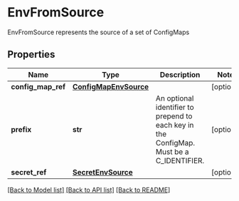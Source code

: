 # EnvFromSource

EnvFromSource represents the source of a set of ConfigMaps
## Properties
Name | Type | Description | Notes
------------ | ------------- | ------------- | -------------
**config_map_ref** | [**ConfigMapEnvSource**](ConfigMapEnvSource.md) |  | [optional] 
**prefix** | **str** | An optional identifier to prepend to each key in the ConfigMap. Must be a C_IDENTIFIER. | [optional] 
**secret_ref** | [**SecretEnvSource**](SecretEnvSource.md) |  | [optional] 

[[Back to Model list]](../README.md#documentation-for-models) [[Back to API list]](../README.md#documentation-for-api-endpoints) [[Back to README]](../README.md)


